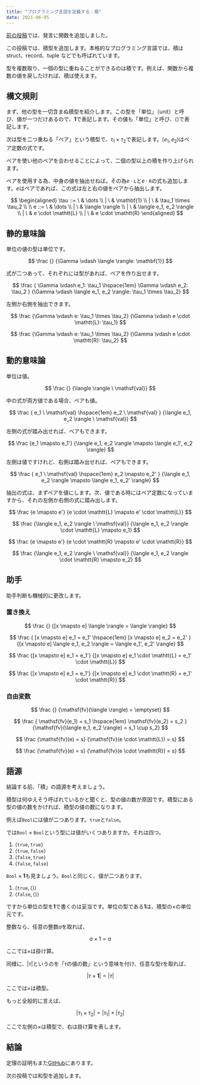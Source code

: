 ```yaml
---
title: "プログラミング言語を定義する：積"
date: 2021-06-05
---
```


[前の投稿][prev]では、発言に関数を追加しました。

この投稿では、積型を追加します。本格的なプログラミング言語では、積は struct、record、tuple などでも呼ばれています。

型を複数取り、一個の型に重ねることができるのは積です。例えば、関数から複数の値を戻したければ、積は使えます。

## 構文規則

まず、他の型を一切含まぬ積型を紹介します。この型を「単位」（unit）と呼び、値が一つだけあるので、$\mathbf{1}$で表記します。その値も「単位」と呼び、$\langle \rangle$で表記します。

次は型を二つ重ねる「ペア」という積型で、$\tau_1 \times \tau_2$で表記します。$\langle e_1, e_2 \rangle$はペア定数の式です。

ペアを使い他のペアを合わせることによって、二個の型以上の積を作り上げられます。

ペアを使用する為、中身の値を抽出せねば。その為$e \cdot \mathtt{L}$と$e \cdot \mathtt{R}$の式も追加します。$e$はペアであれば、この式は左と右の値をペアから抽出します。

$$
\begin{aligned}
\tau
::=  \ & \dots
\\ | \ & \mathbf{1}
\\ | \ & \tau_1 \times \tau_2
\\
\\
e
::=  \ & \dots
\\ | \ & \langle \rangle
\\ | \ & \langle e_1, e_2 \rangle
\\ | \ & e \cdot \mathtt{L}
\\ | \ & e \cdot \mathtt{R}
\end{aligned}
$$

## 静的意味論

単位の値の型は単位です。

$$
\frac
  {}
  {\Gamma \vdash \langle \rangle: \mathbf{1}}
$$

式が二つあって、それぞれには型があれば、ペアを作り出せます。

$$
\frac
  {
    \Gamma \vdash e_1: \tau_1 \hspace{1em}
    \Gamma \vdash e_2: \tau_2
  }
  {\Gamma \vdash \langle e_1, e_2 \rangle: \tau_1 \times \tau_2}
$$

左側か右側を抽出できます。

$$
\frac
  {\Gamma \vdash e: \tau_1 \times \tau_2}
  {\Gamma \vdash e \cdot \mathtt{L}: \tau_1}
$$

$$
\frac
  {\Gamma \vdash e: \tau_1 \times \tau_2}
  {\Gamma \vdash e \cdot \mathtt{R}: \tau_2}
$$

## 動的意味論

単位は値。

$$
\frac
  {}
  {\langle \rangle \ \mathsf{val}}
$$

中の式が両方値である場合、ペアも値。

$$
\frac
  {
    e_1 \ \mathsf{val} \hspace{1em}
    e_2 \ \mathsf{val}
  }
  {\langle e_1, e_2 \rangle \ \mathsf{val}}
$$

左側の式が踏み出せれば、ペアもできます。

$$
\frac
  {e_1 \mapsto e_1'}
  {\langle e_1, e_2 \rangle \mapsto \langle e_1', e_2 \rangle}
$$

左側は値ですけれど、右側は踏み出せれば、ペアもできます。

$$
\frac
  {
    e_1 \ \mathsf{val} \hspace{1em}
    e_2 \mapsto e_2'
  }
  {\langle e_1, e_2 \rangle \mapsto \langle e_1, e_2' \rangle}
$$

抽出の式は、まずペアを値にします。次、値である時にはペア定数になっていますから、それの左側か右側の式に踏み出します。

$$
\frac
  {e \mapsto e'}
  {e \cdot \mathtt{L} \mapsto e' \cdot \mathtt{L}}
$$

$$
\frac
  {\langle e_1, e_2 \rangle \ \mathsf{val}}
  {\langle e_1, e_2 \rangle \cdot \mathtt{L} \mapsto e_1}
$$

$$
\frac
  {e \mapsto e'}
  {e \cdot \mathtt{R} \mapsto e' \cdot \mathtt{R}}
$$

$$
\frac
  {\langle e_1, e_2 \rangle \ \mathsf{val}}
  {\langle e_1, e_2 \rangle \cdot \mathtt{R} \mapsto e_2}
$$

## 助手

助手判断も機械的に更改します。

### 置き換え

$$
\frac
  {}
  {[x \mapsto e] \langle \rangle = \langle \rangle}
$$

$$
\frac
  {
    [x \mapsto e] e_1 = e_1' \hspace{1em}
    [x \mapsto e] e_2 = e_2'
  }
  {[x \mapsto e] \langle e_1, e_2 \rangle = \langle e_1', e_2' \rangle}
$$

$$
\frac
  {[x \mapsto e] e_1 = e_1'}
  {[x \mapsto e] e_1 \cdot \mathtt{L} = e_1' \cdot \mathtt{L}}
$$

$$
\frac
  {[x \mapsto e] e_1 = e_1'}
  {[x \mapsto e] e_1 \cdot \mathtt{R} = e_1' \cdot \mathtt{R}}
$$

### 自由変数

$$
\frac
  {}
  {\mathsf{fv}(\langle \rangle) = \emptyset}
$$

$$
\frac
  {
    \mathsf{fv}(e_1) = s_1 \hspace{1em}
    \mathsf{fv}(e_2) = s_2
  }
  {\mathsf{fv}(\langle e_1, e_2 \rangle) = s_1 \cup s_2}
$$

$$
\frac
  {\mathsf{fv}(e) = s}
  {\mathsf{fv}(e \cdot \mathtt{L}) = s}
$$

$$
\frac
  {\mathsf{fv}(e) = s}
  {\mathsf{fv}(e \cdot \mathtt{R}) = s}
$$

## 語源

結論する前、「積」の語源を考えましょう。

積型は何ゆえそう呼ばれているかと聞くと、型の値の数が原因です。積型にある型の値の数をかければ、積型の値の数になります。

例えば$\mathtt{Bool}$には値が二つあります。$\mathtt{true}$と$\mathtt{false}$。

では$\mathtt{Bool} \times \mathtt{Bool}$という型には値がいくつありますか。それは四つ。

1. $\langle \mathtt{true}, \mathtt{true} \rangle$
1. $\langle \mathtt{true}, \mathtt{false} \rangle$
1. $\langle \mathtt{false}, \mathtt{true} \rangle$
1. $\langle \mathtt{false}, \mathtt{false} \rangle$

$\mathtt{Bool} \times \mathbf{1}$も見ましょう。$\mathtt{Bool}$と同じく、値が二つあります。

1. $\langle \mathtt{true}, \langle \rangle \rangle$
1. $\langle \mathtt{false}, \langle \rangle \rangle$

ですから単位の型を$\mathbf{1}$で書くのは妥当です。単位の型である$\mathbf{1}$は、積型の$\times$の単位元です。

整数なら、任意の整数$a$を取れば、

$$a \times 1 = a$$

ここでは$\times$は掛け算。

同様に、$|\tau|$というのを「$\tau$の値の数」という意味を付け、任意な型$\tau$を取れば、

$$|\tau \times \mathbf{1}| = |\tau|$$

ここでは$\times$は積型。

もっと全般的に言えば、

$$|\tau_1 \times \tau_2| = |\tau_1| \times |\tau_2|$$

ここで左側の$\times$は積型で、右は掛け算を表します。

## 結論

定理の証明もまた[GitHub][proofs]にあります。

次の投稿では和型を追加します。

[prev]: /ja/posts/define-pl-02/
[proofs]: https://github.com/azdavis/hatsugen/tree/part-03
